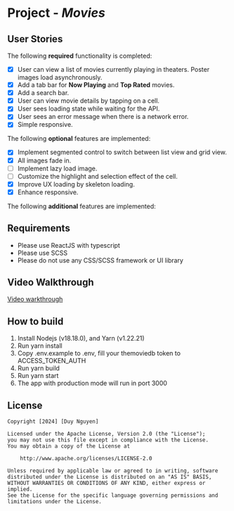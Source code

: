 # Project - *Movies*

## User Stories

The following **required** functionality is completed:

- [x] User can view a list of movies currently playing in theaters. Poster images load asynchronously.
- [x] Add a tab bar for **Now Playing** and **Top Rated** movies.
- [x] Add a search bar.
- [x] User can view movie details by tapping on a cell.
- [x] User sees loading state while waiting for the API.
- [x] User sees an error message when there is a network error.
- [x] Simple responsive.

The following **optional** features are implemented:

- [x] Implement segmented control to switch between list view and grid view.
- [x] All images fade in.
- [ ] Implement lazy load image.
- [ ] Customize the highlight and selection effect of the cell.
- [x] Improve UX loading by skeleton loading.
- [x] Enhance responsive.

The following **additional** features are implemented:

## Requirements

- Please use ReactJS with typescript
- Please use SCSS
- Please do not use any CSS/SCSS framework or UI library

## Video Walkthrough
[Video warkthrough](https://github.com/duy-ndhk51/elotus-movies/assets/53527210/842f4cd2-0ef6-4898-a0b6-f9cc919aa637)

## How to build

1. Install Nodejs (v18.18.0), and Yarn (v1.22.21)
2. Run yarn install
3. Copy .env.example to .env, fill your themoviedb token to ACCESS_TOKEN_AUTH
4. Run yarn build
5. Run yarn start
6. The app with production mode will run in port 3000



## License

    Copyright [2024] [Duy Nguyen]

    Licensed under the Apache License, Version 2.0 (the "License");
    you may not use this file except in compliance with the License.
    You may obtain a copy of the License at

        http://www.apache.org/licenses/LICENSE-2.0

    Unless required by applicable law or agreed to in writing, software
    distributed under the License is distributed on an "AS IS" BASIS,
    WITHOUT WARRANTIES OR CONDITIONS OF ANY KIND, either express or implied.
    See the License for the specific language governing permissions and
    limitations under the License.
